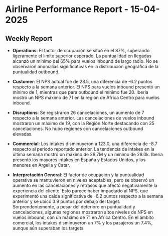 # Airline Performance Report - 15-04-2025

## Weekly Report

- **Operations**: El factor de ocupación se situó en el 87%, superando ligeramente el límite superior esperado. La puntualidad en llegadas alcanzó un mínimo del 65% para vuelos inbound de largo radio. No se observaron anomalías significativas en la distribución geográfica de la puntualidad outbound.

- **Customer**: El NPS actual fue de 28.5, una diferencia de -6.2 puntos respecto a la semana anterior. El NPS para vuelos inbound presentó un mínimo de 1, mientras que para outbound el mínimo fue 20. Iberia mostró un NPS máximo de 71 en la región de África Centro para vuelos inbound.

- **Disruptions**: Se registraron 26 cancelaciones, un aumento de 7 respecto a la semana anterior. Las cancelaciones de vuelos inbound mostraron un máximo de 19, con la Región Norte destacando con 25 cancelaciones. No hubo regiones con cancelaciones outbound elevadas.

- **Commercial**: Los intakes disminuyeron a 123.0, una diferencia de -8.7 respecto al periodo reportado anterior. La tendencia de intakes en la última semana mostró un máximo de 28.7M y un mínimo de 28.0k. Iberia presentó los mayores intakes en España y Estados Unidos, y los menores en Argelia y Catar.

- **Interpretación General**: El factor de ocupación y la puntualidad operativa se mantuvieron en niveles aceptables, pero se observó un aumento en las cancelaciones y retrasos que afectó negativamente la experiencia del cliente. Esto parece haber impactado al NPS, que experimentó una caída significativa de -6.2 puntos respecto a la semana anterior y se ubicó 3.9 puntos por debajo del target. Sorprendentemente, a pesar del deterioro en puntualidad y cancelaciones, algunas regiones mostraron altos niveles de NPS en vuelos inbound, con un máximo de 71 en África Centro. En el ámbito comercial, los intakes disminuyeron un 7% y los pasajeros un 7.4%, aunque aún superaban los targets.

